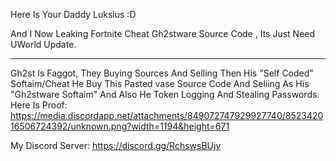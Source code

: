 Here Is Your Daddy Luksius :D

And I Now Leaking Fortnite Cheat Gh2stware Source Code , Its Just Need UWorld Update.

------

Gh2st Is Faggot, They Buying Sources And Selling Then His "Self Coded" Softaim/Cheat
He Buy This Pasted vase Source Code And Seliing As His "Gh2stware Softaim"
And Also He Token Logging And Stealing Passwords.
Here Is Proof:
https://media.discordapp.net/attachments/849072747929927740/852342016506724392/unknown.png?width=1194&height=671

My Discord Server: https://discord.gg/RchswsBUjv


